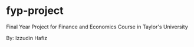 # fyp-project

Final Year Project for Finance and Economics Course in Taylor's University

By:
Izzudin Hafiz
